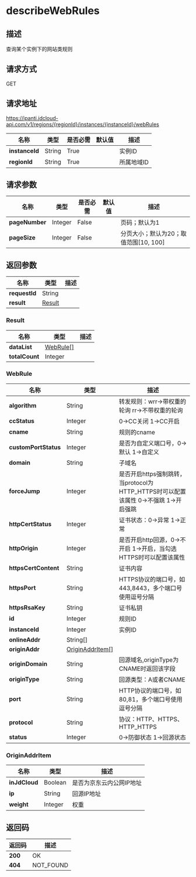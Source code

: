 # describeWebRules


## 描述
查询某个实例下的网站类规则

## 请求方式
GET

## 请求地址
https://ipanti.jdcloud-api.com/v1/regions/{regionId}/instances/{instanceId}/webRules

|名称|类型|是否必需|默认值|描述|
|---|---|---|---|---|
|**instanceId**|String|True||实例ID|
|**regionId**|String|True||所属地域ID|

## 请求参数
|名称|类型|是否必需|默认值|描述|
|---|---|---|---|---|
|**pageNumber**|Integer|False||页码；默认为1|
|**pageSize**|Integer|False||分页大小；默认为20；取值范围[10, 100]|


## 返回参数
|名称|类型|描述|
|---|---|---|
|**requestId**|String||
|**result**|[Result](##Result)||


### <a name="Result">Result</a>
|名称|类型|描述|
|---|---|---|
|**dataList**|[WebRule[]](##WebRule)||
|**totalCount**|Integer||
### <a name="WebRule">WebRule</a>
|名称|类型|描述|
|---|---|---|
|**algorithm**|String|转发规则：wrr->带权重的轮询 rr->不带权重的轮询|
|**ccStatus**|Integer|0->CC关闭 1->CC开启|
|**cname**|String|规则的cname|
|**customPortStatus**|Integer|是否为自定义端口号，0->默认 1->自定义|
|**domain**|String|子域名|
|**forceJump**|Integer|是否开启https强制跳转，当protocol为HTTP_HTTPS时可以配置该属性 0->不强跳 1->开启强跳|
|**httpCertStatus**|Integer|证书状态：0->异常 1->正常|
|**httpOrigin**|Integer|是否开启http回源，0->不开启 1->开启，当勾选HTTPS时可以配置该属性|
|**httpsCertContent**|String|证书内容|
|**httpsPort**|String|HTTPS协议的端口号，如443,8443，多个端口号使用逗号分隔|
|**httpsRsaKey**|String|证书私钥|
|**id**|Integer|规则ID|
|**instanceId**|Integer|实例ID|
|**onlineAddr**|String[]||
|**originAddr**|[OriginAddrItem[]](##OriginAddrItem)||
|**originDomain**|String|回源域名,originType为CNAME时返回该字段|
|**originType**|String|回源类型：A或者CNAME|
|**port**|String|HTTP协议的端口号，如80,81，多个端口号使用逗号分隔|
|**protocol**|String|协议：HTTP、HTTPS、HTTP_HTTPS|
|**status**|Integer|0->防御状态 1->回源状态|
### <a name="OriginAddrItem">OriginAddrItem</a>
|名称|类型|描述|
|---|---|---|
|**inJdCloud**|Boolean|是否为京东云内公网IP地址|
|**ip**|String|回源IP地址|
|**weight**|Integer|权重|

## 返回码
|返回码|描述|
|---|---|
|**200**|OK|
|**404**|NOT_FOUND|
